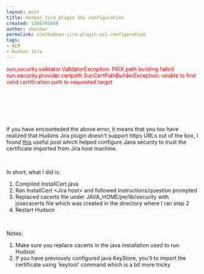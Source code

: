 ```yaml
---
layout: post
title: Hudson Jira plugin SSL configuration
created: 1288795849
author: shachar
permalink: alm/hudson-jira-plugin-ssl-configuration
tags:
- ALM
- Hudson Jira
---
```

<p><span style="color: #ff0000">sun.security.validator.ValidatorException: PKIX path building failed: sun.security.provider.certpath.SunCertPathBuilderException: unable to find valid certification path to requested target&nbsp;</span></p>
<p>&nbsp;</p>
<!--break-->
<p>&nbsp;</p>
<p>&nbsp;</p>
<p>If you have encounteded the above error, it means that you too have realized that Hudons Jira plugin doesn't&nbsp;support https URLs out of the box, I found <a href="http://blogs.sun.com/andreas/entry/no_more_unable_to_find">this</a>&nbsp;useful post which helped configure Java security to trust the certificate imported from Jira host machine.</p>
<p>&nbsp;</p>
<p>In short, what I did is:</p>
<ol>
    <li>Compiled InstallCert.java</li>
    <li>Ran InstallCert &lt;Jira host&gt; and followed instructions/question prompted</li>
    <li>Replaced cacerts file under JAVA_HOME/jre/lib/security with jssecacerts file which was created in the directory where I ran step 2</li>
    <li>Restart Hudson</li>
</ol>
<p>&nbsp;</p>
<p>Notes:</p>
<ol>
    <li>Make sure you replace cacerts&nbsp;in the java installation used to run Hudson</li>
    <li>If you have previously configured java KeyStore, you'll to import the certificate using 'keytool' command which is a bit more tricky</li>
</ol>
